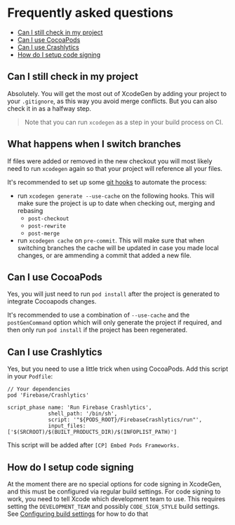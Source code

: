 # Frequently asked questions
- [Can I still check in my project](#can-i-still-check-in-my-project)
- [Can I use CocoaPods](#can-i-use-cocoapods)
- [Can I use Crashlytics](#can-i-use-crashlytics)
- [How do I setup code signing](#how-do-i-setup-code-signing)

## Can I still check in my project
Absolutely. You will get the most out of XcodeGen by adding your project to your `.gitignore`, as this way you avoid merge conflicts. But you can also check it in as a halfway step.
>Note that you can run `xcodegen` as a step in your build process on CI.

## What happens when I switch branches
If files were added or removed in the new checkout you will most likely need to run `xcodegen` again so that your project will reference all your files.

It's recommended to set up some [git hooks](https://git-scm.com/book/en/v2/Customizing-Git-Git-Hooks) to automate the process:
- run `xcodegen generate --use-cache` on the following hooks. This will make sure the project is up to date when checking out, merging and rebasing
  - `post-checkout`
  - `post-rewrite`
  - `post-merge`
- run `xcodegen cache` on `pre-commit`. This will make sure that when switching branches the cache will be updated in case you made local changes, or are ammending a commit that added a new file.
 
## Can I use CocoaPods
Yes, you will just need to run `pod install` after the project is generated to integrate Cocoapods changes.

It's recommended to use a combination of `--use-cache` and the `postGenCommand` option which will only generate the project if required, and then only run `pod install` if the project has been regenerated.

## Can I use Crashlytics
Yes, but you need to use a little trick when using CocoaPods. Add this script in your `Podfile`:

```ruby:Podfile
// Your dependencies
pod 'Firebase/Crashlytics'

script_phase name: 'Run Firebase Crashlytics',
             shell_path: '/bin/sh',
             script: '"${PODS_ROOT}/FirebaseCrashlytics/run"',
             input_files: ['$(SRCROOT)/$(BUILT_PRODUCTS_DIR)/$(INFOPLIST_PATH)']
```

This script will be added after `[CP] Embed Pods Frameworks.`

## How do I setup code signing

At the moment there are no special options for code signing in XcodeGen, and this must be configured via regular build settings. For code signing to work, you need to tell Xcode which development team to use. This requires setting the `DEVELOPMENT_TEAM` and possibly `CODE_SIGN_STYLE` build settings. See [Configuring build settings](Usage.md#configuring-build-settings) for how to do that
